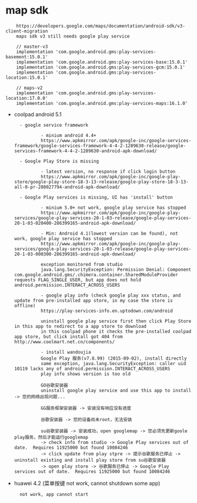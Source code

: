 # map sdk

        https://developers.google.com/maps/documentation/android-sdk/v3-client-migration
        maps sdk v3 still needs google play service

        // master-v3
        implementation 'com.google.android.gms:play-services-basement:15.0.1'
        implementation 'com.google.android.gms:play-services-base:15.0.1'
        implementation 'com.google.android.gms:play-services-gcm:15.0.1'
        implementation 'com.google.android.gms:play-services-location:15.0.1'

        // maps-v2
        implementation 'com.google.android.gms:play-services-location:17.0.0'
        implementation 'com.google.android.gms:play-services-maps:16.1.0'


- coolpad android 5.1

        - google service framework

                - minium android 4.4+
                https://www.apkmirror.com/apk/google-inc/google-services-framework/google-services-framework-4-4-2-1289630-release/google-services-framework-4-4-2-1289630-android-apk-download/  

        - Google Play Store is missing

                - latest version, no response if click login button
                https://www.apkmirror.com/apk/google-inc/google-play-store/google-play-store-18-3-13-release/google-play-store-18-3-13-all-0-pr-288027794-android-apk-download/

        - Google Play services is missing, UI has 'install' button 

                - minium 5.0+ not work, google play service has stopped
                https://www.apkmirror.com/apk/google-inc/google-play-services/google-play-services-20-1-03-release/google-play-services-20-1-03-020400-286399165-android-apk-download/

                - Min: Android 4.1(lowest version can be found), not work, google play service has stopped
                https://www.apkmirror.com/apk/google-inc/google-play-services/google-play-services-20-1-03-release/google-play-services-20-1-03-000300-286399165-android-apk-download/ 

                exception monitored from studio
                java.lang.SecurityException: Permission Denial: Component com.google.android.gms/.chimera.container.SharedModuleProvider requests FLAG_SINGLE_USER, but app does not hold android.permission.INTERACT_ACROSS_USERS

                - google play info (check google play xxx status, and update from pre-installed app store, in my case the store is offline)
                https://play-services-info.en.uptodown.com/android

                uninstall google play service first then click Play Store in this app to redirect to a app store to download
                in this coolpad phone it checks the pre-installed coolpad app store, but click install got 404 from http://www.coolmart.net.cn/components/

                - install wandoujia
                Google Play 服务(v7.8.99) (2015-09-02), install directly
                same exception, java.lang.SecurityException: caller uid 10119 lacks any of android.permission.INTERACT_ACROSS_USERS
                play info shows version is too old 

                GO谷歌安装器
                uninstall google play service and use this app to install -> 您的网络出现问题...

                GG服务框架安装器 -> 安装没有响应没有进度

                谷歌安装器 -> 您的设备尚未root，无法安装

                su谷歌安装器 -> 安装成功，open googlemap -> 您必须先更新goole play服务，然后才能运行googlemap 
                -> check info from studio -> Google Play services out of date.  Requires 11925000 but found 10084246
                -> click update from play stpre -> 提示谷歌服务已停止 -> uninstall existing and install play store from su谷歌安装器 
                -> open play store -> 谷歌服务已停止 -> Google Play services out of date.  Requires 11925000 but found 10084246
                
- huawei 4.2 (菜单按键 not work, cannot shutdown some app)

        not work, app cannot start

